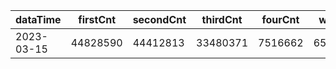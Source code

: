 |dataTime|firstCnt|secondCnt|thirdCnt|fourCnt|winCnt|vrate|wrate|
|-|-|-|-|-|-|-|-|
|2023-03-15|44828590|44412813|33480371|7516662|6547028|86.8%|13.9%|
